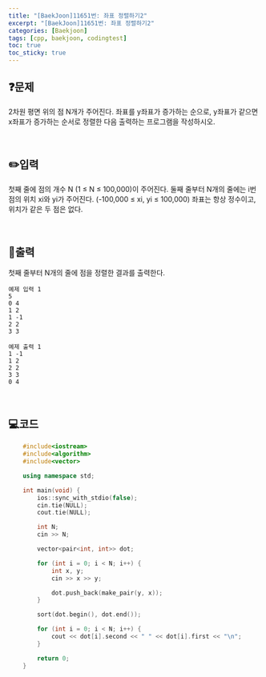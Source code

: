 ```yaml
---
title: "[BaekJoon]11651번: 좌표 정렬하기2"
excerpt: "[BaekJoon]11651번: 좌표 정렬하기2"
categories: [Baekjoon]
tags: [cpp, baekjoon, codingtest]
toc: true
toc_sticky: true
---
```


## ❓문제

2차원 평면 위의 점 N개가 주어진다. 좌표를 y좌표가 증가하는 순으로, y좌표가 같으면 x좌표가 증가하는 순서로 정렬한 다음 출력하는 프로그램을 작성하시오.

<br/>

## ✏️입력

첫째 줄에 점의 개수 N (1 ≤ N ≤ 100,000)이 주어진다. 둘째 줄부터 N개의 줄에는 i번점의 위치 xi와 yi가 주어진다. (-100,000 ≤ xi, yi ≤ 100,000) 좌표는 항상 정수이고, 위치가 같은 두 점은 없다.

<br/>

## 📜출력

첫째 줄부터 N개의 줄에 점을 정렬한 결과를 출력한다.

```
예제 입력 1 
5
0 4
1 2
1 -1
2 2
3 3

예제 출력 1 
1 -1
1 2
2 2
3 3
0 4
```

<br/>

## 💻코드

```cpp
    #include<iostream>
    #include<algorithm>
    #include<vector>

    using namespace std;

    int main(void) {
        ios::sync_with_stdio(false);
        cin.tie(NULL);
        cout.tie(NULL);

        int N;
        cin >> N;

        vector<pair<int, int>> dot;

        for (int i = 0; i < N; i++) {
            int x, y;
            cin >> x >> y;

            dot.push_back(make_pair(y, x));
        }

        sort(dot.begin(), dot.end());

        for (int i = 0; i < N; i++) {
            cout << dot[i].second << " " << dot[i].first << "\n";
        }

        return 0;
    }

```